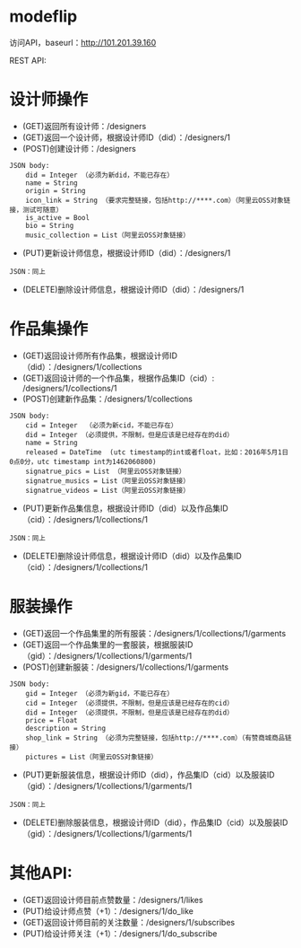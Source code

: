 # modeflip

访问API，baseurl：http://101.201.39.160

REST API:

# 设计师操作
- (GET)返回所有设计师：/designers
- (GET)返回一个设计师，根据设计师ID（did）：/designers/1
- (POST)创建设计师：/designers
```
JSON body:
    did = Integer （必须为新did，不能已存在）
    name = String
    origin = String
    icon_link = String （要求完整链接，包括http://****.com）（阿里云OSS对象链接，测试可随意）
    is_active = Bool
    bio = String
    music_collection = List（阿里云OSS对象链接）
```
- (PUT)更新设计师信息，根据设计师ID（did）：/designers/1
```
JSON：同上
```
- (DELETE)删除设计师信息，根据设计师ID（did）：/designers/1



# 作品集操作
- (GET)返回设计师所有作品集，根据设计师ID（did）：/designers/1/collections
- (GET)返回设计师的一个作品集，根据作品集ID（cid）: /designers/1/collections/1
- (POST)创建新作品集：/designers/1/collections
```
JSON body:
    cid = Integer  （必须为新cid，不能已存在）
    did = Integer （必须提供，不限制，但是应该是已经存在的did）
    name = String
    released = DateTime  (utc timestamp的int或者float，比如：2016年5月1日0点0分，utc timestamp int为1462060800)
    signatrue_pics = List （阿里云OSS对象链接）
    signatrue_musics = List（阿里云OSS对象链接）
    signatrue_videos = List（阿里云OSS对象链接）
```
- (PUT)更新作品集信息，根据设计师ID（did）以及作品集ID（cid）：/designers/1/collections/1
```
JSON：同上
```
- (DELETE)删除设计师信息，根据设计师ID（did）以及作品集ID（cid）：/designers/1/collections/1



# 服装操作
- (GET)返回一个作品集里的所有服装：/designers/1/collections/1/garments
- (GET)返回一个作品集里的一套服装，根据服装ID（gid）：/designers/1/collections/1/garments/1
- (POST)创建新服装：/designers/1/collections/1/garments

```
JSON body:
    gid = Integer （必须为新gid，不能已存在）
    cid = Integer （必须提供，不限制，但是应该是已经存在的cid）
    did = Integer （必须提供，不限制，但是应该是已经存在的did）
    price = Float
    description = String
    shop_link = String （必须为完整链接，包括http://****.com）（有赞商城商品链接）
    pictures = List（阿里云OSS对象链接）
```
- (PUT)更新服装信息，根据设计师ID（did），作品集ID（cid）以及服装ID（gid）：/designers/1/collections/1/garments/1
```
JSON：同上
```
- (DELETE)删除服装信息，根据设计师ID（did），作品集ID（cid）以及服装ID（gid）：/designers/1/collections/1/garments/1



# 其他API:
- (GET)返回设计师目前点赞数量：/designers/1/likes
- (PUT)给设计师点赞（+1）：/designers/1/do_like
- (GET)返回设计师目前的关注数量：/designers/1/subscribes
- (PUT)给设计师关注（+1）：/designers/1/do_subscribe
